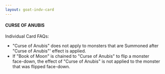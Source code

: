 ```yaml
---
layout: goat-indv-card
---
```


#### CURSE OF ANUBIS

Individual Card FAQs:

*   "Curse of Anubis" does not apply to monsters that are Summoned after "Curse of Anubis"' effect is applied.
*   If "Book of Moon" is chained to "Curse of Anubis" to flip a monster face-down, the effect of "Curse of Anubis" is not applied to the monster that was flipped face-down.